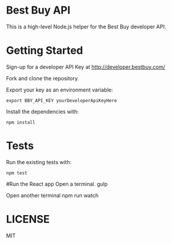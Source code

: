 # Best Buy API
This is a high-level Node.js helper for the Best Buy developer API.

# Getting Started
Sign-up for a developer API Key at http://developer.bestbuy.com/

Fork and clone the repository.

Export your key as an environment variable:  

	export BBY_API_KEY yourDeveloperApiKeyHere

Install the dependencies with:
    
    npm install

# Tests    
Run the existing tests with:

	npm test

#Run the React app
Open a terminal.
	gulp

Open another terminal
	npm run watch

# LICENSE
MIT